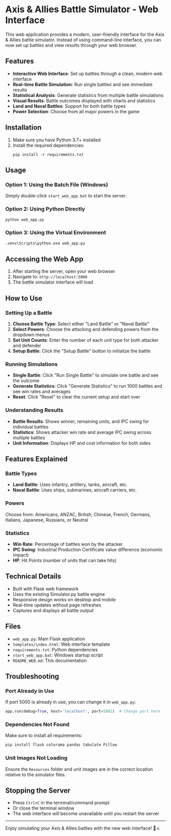 # Axis & Allies Battle Simulator - Web Interface

This web application provides a modern, user-friendly interface for the Axis & Allies battle simulator. Instead of using command-line interface, you can now set up battles and view results through your web browser.

## Features

- **Interactive Web Interface**: Set up battles through a clean, modern web interface
- **Real-time Battle Simulation**: Run single battles and see immediate results
- **Statistical Analysis**: Generate statistics from multiple battle simulations
- **Visual Results**: Battle outcomes displayed with charts and statistics
- **Land and Naval Battles**: Support for both battle types
- **Power Selection**: Choose from all major powers in the game

## Installation

1. Make sure you have Python 3.7+ installed
2. Install the required dependencies:
   ```
   pip install -r requirements.txt
   ```

## Usage

### Option 1: Using the Batch File (Windows)
Simply double-click `start_web_app.bat` to start the server.

### Option 2: Using Python Directly
```bash
python web_app.py
```

### Option 3: Using the Virtual Environment
```bash
.venv\Scripts\python.exe web_app.py
```

## Accessing the Web App

1. After starting the server, open your web browser
2. Navigate to: `http://localhost:5000`
3. The battle simulator interface will load

## How to Use

### Setting Up a Battle

1. **Choose Battle Type**: Select either "Land Battle" or "Naval Battle"
2. **Select Powers**: Choose the attacking and defending powers from the dropdown menus
3. **Set Unit Counts**: Enter the number of each unit type for both attacker and defender
4. **Setup Battle**: Click the "Setup Battle" button to initialize the battle

### Running Simulations

- **Single Battle**: Click "Run Single Battle" to simulate one battle and see the outcome
- **Generate Statistics**: Click "Generate Statistics" to run 1000 battles and see win rates and averages
- **Reset**: Click "Reset" to clear the current setup and start over

### Understanding Results

- **Battle Results**: Shows winner, remaining units, and IPC swing for individual battles
- **Statistics**: Shows attacker win rate and average IPC swing across multiple battles
- **Unit Information**: Displays HP and cost information for both sides

## Features Explained

### Battle Types
- **Land Battle**: Uses infantry, artillery, tanks, aircraft, etc.
- **Naval Battle**: Uses ships, submarines, aircraft carriers, etc.

### Powers
Choose from: Americans, ANZAC, British, Chinese, French, Germans, Italians, Japanese, Russians, or Neutral

### Statistics
- **Win Rate**: Percentage of battles won by the attacker
- **IPC Swing**: Industrial Production Certificate value difference (economic impact)
- **HP**: Hit Points (number of units that can take hits)

## Technical Details

- Built with Flask web framework
- Uses the existing Simulator.py battle engine
- Responsive design works on desktop and mobile
- Real-time updates without page refreshes
- Captures and displays all battle output

## Files

- `web_app.py`: Main Flask application
- `templates/index.html`: Web interface template
- `requirements.txt`: Python dependencies
- `start_web_app.bat`: Windows startup script
- `README_WEB.md`: This documentation

## Troubleshooting

### Port Already in Use
If port 5000 is already in use, you can change it in `web_app.py`:
```python
app.run(debug=True, host='localhost', port=5001)  # Change port here
```

### Dependencies Not Found
Make sure to install all requirements:
```bash
pip install flask colorama pandas tabulate Pillow
```

### Unit Images Not Loading
Ensure the `Resources` folder and unit images are in the correct location relative to the simulator files.

## Stopping the Server

- Press `Ctrl+C` in the terminal/command prompt
- Or close the terminal window
- The web interface will become unavailable until you restart the server

---

Enjoy simulating your Axis & Allies battles with the new web interface! 🎲⚔️
